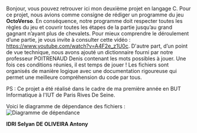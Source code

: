 Bonjour, vous pouvez retrouver ici mon deuxième projet en langage C. Pour ce projet, nous avions comme consigne de rédiger un programme du jeu **OctoVerso**. En conséquence, notre programme doit respecter toutes les règles du jeu et couvrir toutes les étapes de la partie jusqu’au grand gagnant n’ayant plus de chevalets. Pour mieux comprendre le déroulement d’une partie, je vous invite à consulter cette vidéo : https://www.youtube.com/watch?v=A4F2e_z1U0c. D'autre part, d’un point de vue technique, nous avons ajouté un dictionnaire fourni par notre professeur POITRENAUD Denis contenant les mots possibles à jouer. Une fois ces conditions réunies, il est temps de jouer ! 
Les fichiers sont organisés de manière logique avec une documentation rigoureuse qui permet une meilleure compréhension du code par tous. 

PS : Ce projet a été réalisé dans le cadre de ma première année en BUT Informatique à l'IUT de Paris Rives De Seine. 

Voici le diagramme de dépendance des fichiers : 
![Diagramme de dépendance](https://cdn.discordapp.com/attachments/1297236388147757066/1327977015738892401/Capture_decran_124.png?ex=67e3f279&is=67e2a0f9&hm=4d27ed4dd8c04cf199d498fe33de29201ac2dc8495ec8d7a8ff9987b2c7f8b14&)


**IDRI Selyan**
**DE OLIVEIRA Antony**

